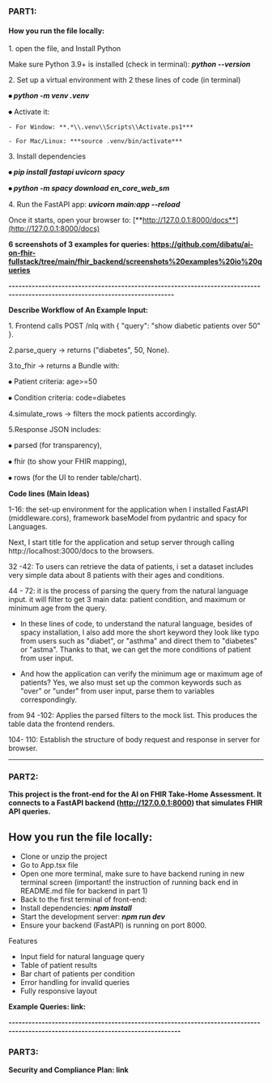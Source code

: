 ### **PART1:**

#### **How you run the file locally:**



1\. open the file, and Install Python

Make sure Python 3.9+ is installed (check in terminal): ***python --version***



2\. Set up a virtual environment with 2 these lines of code (in terminal)

**⦁	*python -m venv .venv***

**⦁**	Activate it:

	- For Window: **.*\\.venv\\Scripts\\Activate.ps1***

	- For Mac/Linux: ***source .venv/bin/activate***



3\. Install dependencies

**⦁	*pip install fastapi uvicorn spacy***

**⦁	*python -m spacy download en\_core\_web\_sm***



4\. Run the FastAPI app: ***uvicorn main:app --reload***





Once it starts, open your browser to: [**http://127.0.0.1:8000/docs**](http://127.0.0.1:8000/docs)


**6 screenshots of 3 examples for queries: https://github.com/dibatu/ai-on-fhir-fullstack/tree/main/fhir_backend/screenshots%20examples%20io%20queries** 

**------------------------------------------------------------------------------------------------------------------------------**



**Describe Workflow of An Example Input:**



1\. Frontend calls POST /nlq with { "query": "show diabetic patients over 50" }.



2.parse\_query -> returns ("diabetes", 50, None).



3.to\_fhir -> returns a Bundle with:



⦁	Patient criteria: age>=50

⦁	Condition criteria: code=diabetes



4.simulate\_rows -> filters the mock patients accordingly.



5.Response JSON includes:



⦁	parsed (for transparency),

⦁	fhir (to show your FHIR mapping),

⦁	rows (for the UI to render table/chart).





**Code lines (Main Ideas)**



1-16: the set-up environment for the application when I installed FastAPI (middleware.cors), framework baseModel from pydantric and spacy for Languages.



Next, I start title for the application and setup server through calling http://localhost:3000/docs to the browsers. 



32 -42: To users can retrieve the data of patients, i set a dataset includes very simple data about 8 patients with their ages and conditions. 



44 - 72: it is the process of parsing the query from the natural language input. it will filter to get 3 main data: patient condition, and maximum or minimum age from the query.



* In these lines of code, to understand the natural language, besides of spacy installation, I also add more the short keyword they look like typo from users such as "diabet", or "asthma" and direct them to "diabetes" or "astma". Thanks to that, we can get the more conditions of patient from user input. 



* And how the application can verify the minimum age or maximum age of patients? Yes, we also must set up the common keywords such as "over" or "under" from user input, parse them to variables correspondingly.



from 94 -102: Applies the parsed filters to the mock list. This produces the table data the frontend renders.



104- 110: Establish the structure of body request and response in server for browser.



-----------------------------------------------------------------------------------------------------------------------------------



### **PART2:**

**This project is the front-end for the AI on FHIR Take-Home Assessment. It connects to a FastAPI backend (http://127.0.0.1:8000) that simulates FHIR API queries.**


**How you run the file locally:**
---

* Clone or unzip the project
* Go to App.tsx file
* Open one more terminal, make sure to have backend runing in new terminal screen (important! the instruction of running back end in README.md file for backend in part 1)
* Back to the first terminal of front-end:
* Install dependencies: ***npm install***
* Start the development server: ***npm run dev***
* Ensure your backend (FastAPI) is running on port 8000.
  

Features

* Input field for natural language query
* Table of patient results
* Bar chart of patients per condition
* Error handling for invalid queries
* Fully responsive layout





**Example Queries: 
link:** 



**--------------------------------------------------------------------------------------------------------------------------------**



### **PART3:**

**Security and Compliance Plan: link** 





